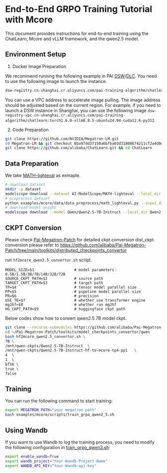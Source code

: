# End-to-End GRPO Training Tutorial with Mcore

This document provides instructions for end-to-end training using the ChatLearn, Mcore and vLLM framework, and the qwen2.5 model.

## Environment Setup
1. Docker Image Preparation

We recommend running the following example in PAI [DSW](https://help.aliyun.com/zh/pai/user-guide/create-and-manage-dsw-instances/)/[DLC](https://help.aliyun.com/zh/pai/user-guide/create-a-training-task?spm=a2c4g.11186623.help-menu-30347.d_3_3_5_5.2dfb1925l3QjwG). You need to use the following image to launch the instance.
```bash
dsw-registry.cn-shanghai.cr.aliyuncs.com/pai-training-algorithm/chatlearn:torch2.6.0-vllm0.8.5-ubuntu24.04-cuda12.6-py312
```

You can use a VPC address to accelerate image pulling. The image address should be adjusted based on the current region. For example, if you need to launch a DSW instance in Shanghai, you can use the following image `dsw-registry-vpc.cn-shanghai.cr.aliyuncs.com/pai-training-algorithm/chatlearn:torch2.6.0-vllm0.8.5-ubuntu24.04-cuda12.6-py312`.

2. Code Preparation

```bash
git clone https://github.com/NVIDIA/Megatron-LM.git
cd Megatron-LM && git checkout 6ba97dd37150a6bfba03d31808674211cf2a4d0d
git clone https://github.com/alibaba/ChatLearn.git && cd ChatLearn
```

## Data Preparation
We take [MATH-lighteval](https://www.modelscope.cn/datasets/AI-ModelScope/MATH-lighteval) as exmaple.
```bash
# download dataset
mkdir -p dataset
modelscope download --dataset AI-ModelScope/MATH-lighteval --local_dir dataset/MATH-lighteval
# preprocess dataset
python examples/mcore/data/data_preprocess/math_lighteval.py --input_dir dataset/MATH-lighteval --local_dir dataset/MATH-lighteval
# download model weight
modelscope download --model Qwen/Qwen2.5-7B-Instruct --local_dir Qwen2.5-7B-Instruct
```

## CKPT Conversion

Please check [Pai-Megatron-Patch](https://github.com/alibaba/Pai-Megatron-Patch) for detailed ckpt conversion
dist_ckpt conversion please refer to https://github.com/alibaba/Pai-Megatron-Patch/tree/main/toolkits/distributed_checkpoints_convertor

run `hf2mcore_qwen2.5_convertor.sh` script.
```
MODEL_SIZE=$1                  # model parameters：0.5B/1.5B/3B/7B/14B/32B/72B
SOURCE_CKPT_PATH=$2            # source path
TARGET_CKPT_PATH=$3            # target path
TP=$4                          # tensor model parallel size
PP=$5                          # pipeline model parallel size
PR=$6                          # precision
USE_TE=$7                      # whether use transformer engine
mg2hf=$8                       # whether run mg2hf
HG_CKPT_PATH=$9                # huggingface ckpt path
```

Below codes show how to convert qwen2.5 7B model ckpt.
```bash
git clone --recurse-submodules https://github.com/alibaba/Pai-Megatron-Patch.git
cd ~/Pai-Megatron-Patch/toolkits/model_checkpoints_convertor/qwen
bash hf2mcore_qwen2.5_convertor.sh \
7B \
/mnt/qwen-ckpts/Qwen2.5-7B-Instruct  \
/mnt/qwen-ckpts/Qwen2.5-7B-Instruct-hf-to-mcore-tp4-pp1   \
4  \
1  \
bf16 \
true \
false 
```

## Training
You can run the following command to start training:

```bash
export MEGATRON_PATH="your megatron path"
bash examples/mcore/scripts/train_grpo_qwen2_5.sh
```

## Using Wandb
If you want to use Wandb to log the training process, you need to modify the following configuration in [train_grpo_qwen3.sh](../../../examples/mcore/scripts/train_grpo_qwen2_5.sh):

```bash
export enable_wandb=True
export wandb_project="Your-Wandb-Project-Name"
export WANDB_API_KEY="Your-Wandb-api-key"
```